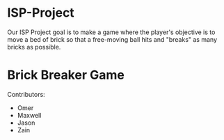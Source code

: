 # ISP-Project
Our ISP Project goal is to make a game where the player's objective is to move a bed of brick so that a free-moving ball hits and "breaks" as many bricks as possible.
# Brick Breaker Game
Contributors:
- Omer 
- Maxwell 
- Jason 
- Zain 

